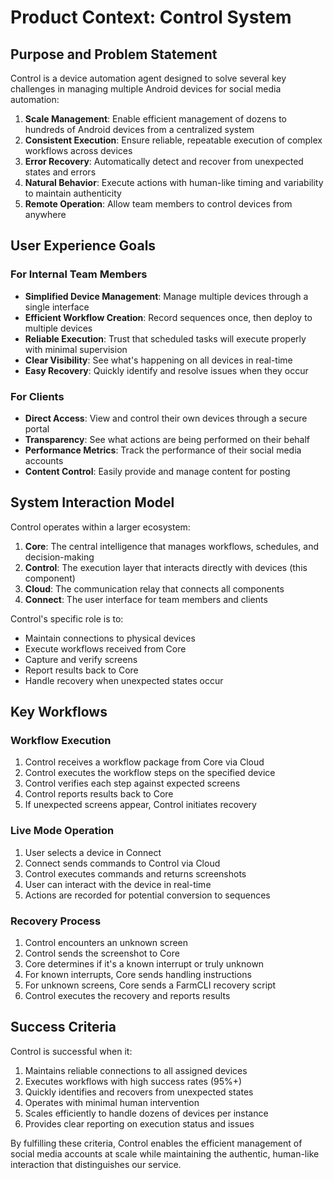 # Product Context: Control System

## Purpose and Problem Statement

Control is a device automation agent designed to solve several key challenges in managing multiple Android devices for social media automation:

1. **Scale Management**: Enable efficient management of dozens to hundreds of Android devices from a centralized system
2. **Consistent Execution**: Ensure reliable, repeatable execution of complex workflows across devices
3. **Error Recovery**: Automatically detect and recover from unexpected states and errors
4. **Natural Behavior**: Execute actions with human-like timing and variability to maintain authenticity
5. **Remote Operation**: Allow team members to control devices from anywhere

## User Experience Goals

### For Internal Team Members

- **Simplified Device Management**: Manage multiple devices through a single interface
- **Efficient Workflow Creation**: Record sequences once, then deploy to multiple devices
- **Reliable Execution**: Trust that scheduled tasks will execute properly with minimal supervision
- **Clear Visibility**: See what's happening on all devices in real-time
- **Easy Recovery**: Quickly identify and resolve issues when they occur

### For Clients

- **Direct Access**: View and control their own devices through a secure portal
- **Transparency**: See what actions are being performed on their behalf
- **Performance Metrics**: Track the performance of their social media accounts
- **Content Control**: Easily provide and manage content for posting

## System Interaction Model

Control operates within a larger ecosystem:

1. **Core**: The central intelligence that manages workflows, schedules, and decision-making
2. **Control**: The execution layer that interacts directly with devices (this component)
3. **Cloud**: The communication relay that connects all components
4. **Connect**: The user interface for team members and clients

Control's specific role is to:
- Maintain connections to physical devices
- Execute workflows received from Core
- Capture and verify screens
- Report results back to Core
- Handle recovery when unexpected states occur

## Key Workflows

### Workflow Execution

1. Control receives a workflow package from Core via Cloud
2. Control executes the workflow steps on the specified device
3. Control verifies each step against expected screens
4. Control reports results back to Core
5. If unexpected screens appear, Control initiates recovery

### Live Mode Operation

1. User selects a device in Connect
2. Connect sends commands to Control via Cloud
3. Control executes commands and returns screenshots
4. User can interact with the device in real-time
5. Actions are recorded for potential conversion to sequences

### Recovery Process

1. Control encounters an unknown screen
2. Control sends the screenshot to Core
3. Core determines if it's a known interrupt or truly unknown
4. For known interrupts, Core sends handling instructions
5. For unknown screens, Core sends a FarmCLI recovery script
6. Control executes the recovery and reports results

## Success Criteria

Control is successful when it:

1. Maintains reliable connections to all assigned devices
2. Executes workflows with high success rates (95%+)
3. Quickly identifies and recovers from unexpected states
4. Operates with minimal human intervention
5. Scales efficiently to handle dozens of devices per instance
6. Provides clear reporting on execution status and issues

By fulfilling these criteria, Control enables the efficient management of social media accounts at scale while maintaining the authentic, human-like interaction that distinguishes our service.

